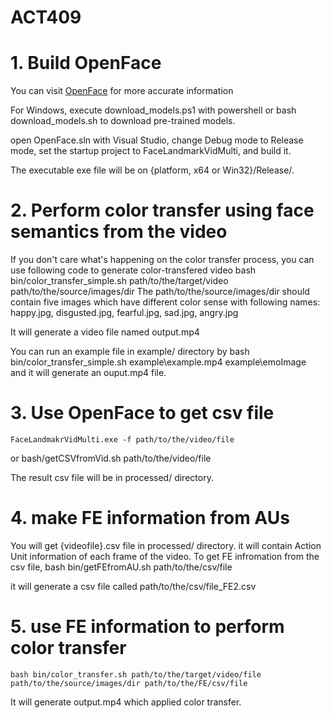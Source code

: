 # ACT409

# 1. Build OpenFace

You can visit [OpenFace](https://github.com/TadasBaltrusaitis/OpenFace/wiki#installation) for more accurate information

For Windows,
execute download\_models.ps1 with powershell or 
    bash download_models.sh
to download pre-trained models.
		
open OpenFace.sln with Visual Studio,
change Debug mode to Release mode,
set the startup project to FaceLandmarkVidMulti,
and build it.

The executable exe file will be on {platform, x64 or Win32}/Release/.

# 2. Perform color transfer using face semantics from the video
If you don't care what's happening on the color transfer process, you can use following code to generate color-transfered video
    bash bin/color_transfer_simple.sh path/to/the/target/video path/to/the/source/images/dir
The path/to/the/source/images/dir should contain five images which have different color sense with following names: happy.jpg, disgusted.jpg, fearful.jpg, sad.jpg, angry.jpg

It will generate a video file named output.mp4

You can run an example file in example/ directory by
    bash bin/color_transfer_simple.sh example\example.mp4 example\emoImage\
and it will generate an ouput.mp4 file.

# 3. Use OpenFace to get csv file
    FaceLandmakrVidMulti.exe -f path/to/the/video/file
or
    bash/getCSVfromVid.sh path/to/the/video/file

The result csv file will be in processed/ directory.

# 4. make FE information from AUs
You will get {videofile}.csv file in processed/ directory. it will contain Action Unit information of each frame of the video.
To get FE infromation from the csv file,
    bash bin/getFEfromAU.sh path/to/the/csv/file

it will generate a csv file called path/to/the/csv/file\_FE2.csv

# 5. use FE information to perform color transfer
    bash bin/color_transfer.sh path/to/the/target/video/file path/to/the/source/images/dir path/to/the/FE/csv/file

It will generate output.mp4 which applied color transfer.
